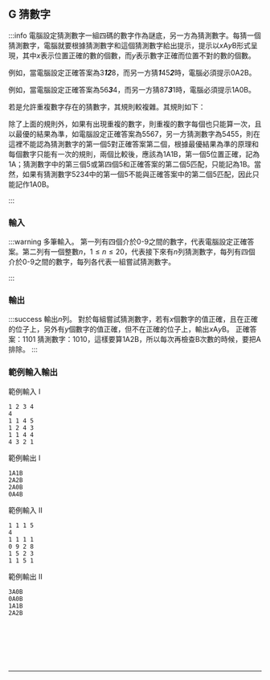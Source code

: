 ## G 猜數字 
:::info
電腦設定猜測數字一組四碼的數字作為謎底，另一方為猜測數字。每猜一個猜測數字，電腦就要根據猜測數字和這個猜測數字給出提示，提示以$x$A$y$B形式呈現，其中$x$表示位置正確的數的個數，而$y$表示數字正確而位置不對的數的個數。

例如，當電腦設定正確答案為3***12***8，而另一方猜***1***45***2***時，電腦必須提示0A2B。

例如，當電腦設定正確答案為56***3***4，而另一方猜87***3***1時，電腦必須提示1A0B。

若是允許重複數字存在的猜數字，其規則較複雜。其規則如下：

除了上面的規則外，如果有出現重複的數字，則重複的數字每個也只能算一次，且以最優的結果為準，如電腦設定正確答案為5567，另一方猜測數字為5455，則在這裡不能認為猜測數字的第一個5對正確答案第二個，根據最優結果為準的原理和每個數字只能有一次的規則，兩個比較後，應該為1A1B，第一個5位置正確，記為1A；猜測數字中的第三個5或第四個5和正確答案的第二個5匹配，只能記為1B。當然，如果有猜測數字5234中的第一個5不能與正確答案中的第二個5匹配，因此只能記作1A0B。

:::

<!---
[nAnB problem](http://zerojudge.tw/ShowProblem?problemid=a291)

黃頂軒111年畢業的高三學生
Zerojudge a291: nAnB problem (C++)
https://66lemon66.blogspot.com/2020/09/zerojudge-a291-nanb-problem-c.html
--->

### 輸入
:::warning
多筆輸入。 第一列有四個介於0-9之間的數字，代表電腦設定正確答案。第二列有一個整數$n$，$1 \leq n \leq 20$，代表接下來有$n$列猜測數字，每列有四個介於0-9之間的數字，每列各代表一組嘗試猜測數字。

:::

### 輸出
:::success
輸出$n$列。 對於每組嘗試猜測數字，若有$x$個數字的值正確，且在正確的位子上，另外有$y$個數字的值正確，但不在正確的位子上，輸出$x$A$y$B。
正確答案：1101 猜測數字：1010，這樣要算1A2B，所以每次再檢查B次數的時候，要把A排除。
:::

### 範例輸入輸出
範例輸入 I
```shell=
1 2 3 4
4
1 1 4 5
1 2 4 3
1 1 4 4
4 3 2 1
```
範例輸出 I
```shell=
1A1B
2A2B
2A0B
0A4B
```


範例輸入 II
```shell=
1 1 1 5
4
1 1 1 1
0 9 2 8
1 5 2 3
1 1 5 1
```

範例輸出 II
```shell=
3A0B
0A0B
1A1B
2A2B
```

<!---
:::spoiler 偷看解答
```cpp=
#include<stdio.h>
int main(){
    int secret[4];
    int guess[4];
    int check[4];
    int n;
    int p,q;
    int i,j,k;
    while(scanf("%d %d %d %d",&secret[0],&secret[1],&secret[2],&secret[3])!=EOF)
    {


        scanf("%d",&n);
        for(j=0;j<n;j++)
        {
            q=0;
            p=0;
            for(i=0;i<4;i++)
            {
                scanf("%d",&guess[i]);
                if(guess[i]==secret[i])
                {
                    p++;
                    check[i]=1;
                }
                else
                    check[i]=0;
            }

            for(i=0;i<4;i++)
            {
                if(check[i]!=1)
                    for(k=0;k<4;k++)
                        if(check[k]==0 && secret[i]==guess[k])
                            {
                                q++;
                                check[k]=2;
                                break;
                            }
            }printf("%dA%dB\n",p,q);
        }
    }
    return 0;
}

```
https://ffrankkk122.gitbooks.io/-zerojudge-code/content/a291.html

```cpp=
#include <bits/stdc++.h>

#pragma GCC optimize("Ofast,unroll-loops,no-stack-protector,fast-math")

using namespace std;

#define fastio ios::sync_with_stdio(false), cin.tie(NULL), cout.tie(NULL)

int n, ans[4], input[4];
bool ok1[4], ok2[4];

int main() {
	fastio;
	while(cin >> ans[0]) {
		for(int i = 1; i < 4; ++i)
			cin >> ans[i];
		cin >> n;
		while(n--) {
			for(int i = 0; i < 4; ++i)
				cin >> input[i];
			memset(ok1, 0, sizeof(ok1));
			memset(ok2, 0, sizeof(ok2));
			int a = 0, b = 0;
			for(int i = 0; i < 4; ++i) {
				if(ans[i] == input[i]) {
					++a;
					ok1[i] = 1;
					ok2[i] = 1;
				}
			}
			for(int i = 0; i < 4; ++i) {
				for(int j = 0; j < 4; ++j) {
					if(input[i] == ans[j] && !ok1[j] && !ok2[i]) {
						++b;
						ok1[j] = 1;
						ok2[i] = 1;
					}
				}
			}
			cout << a << "A" << b << "B" << "\n";
		}
	}
	
	return 0;
}
```
????
https://66lemon66.blogspot.com/2020/10/zerojudge-d526-binary-search-tree-bst-c.html
:::
--->
<div id="moon"></div>

<style>
#moon {
  width: 80px;
  height: 80px;
  page-break-after: always /*在標籤後換頁*/
}
</style>

---